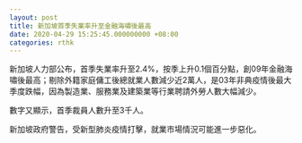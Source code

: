 ```yaml
---
layout: post
title: 新加坡首季失業率升至金融海嘯後最高
date: 2020-04-29 15:25:45.000000000 +08:00
categories: rthk
---
```


新加坡人力部公布，首季失業率升至2.4%，按季上升0.1個百分點，創09年金融海嘯後最高；剔除外籍家庭傭工後總就業人數減少近2萬人，是03年非典疫情後最大季度跌幅，因為製造業、服務業及建築業等行業聘請外勞人數大幅減少。

數字又顯示，首季裁員人數升至3千人。

新加坡政府警告，受新型肺炎疫情打擊，就業市場情況可能進一步惡化。
